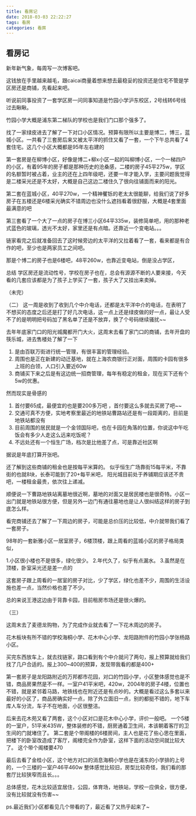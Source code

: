 ```yaml
---
title: 看房记
date: 2018-03-03 22:22:27
tags: 看房
categories: 看房
---
```


## 看房记

新年新气象，每周写一次博客吧。

这钱放在手里越来越毛，跟caicai商量着想来想去最稳妥的投资还是住宅不管是学区房还是商铺，先看起来吧。

听说前同事投资了一套学区房一问同事知道是竹园小学沪东校区，2号线转6号线过去瞅瞅。

竹园小学大概是浦东第二梯队的学校也是我们门口那个强多了。

<!--more-->

找了一家绿皮进去了解了一下对口小区情况。预算有限所以主要是博二，博三，蓝城小区。一共看了三套房后来又被太平洋的抓住又看了一套，一个下午总共看了4套住宅。这几个小区大概都是95年左右建的

第一套房是在柳博小区，好像是博二+柳x小区一起的叫柳博小区，一个一梯四户的小区，有着95年的房子都是那种历史的沧桑感，二楼的房子45平275w，学区的名额暂时被占着，业主的还在上四年级吧，还要一年才能入学，主要问题我觉得是二楼采光还是不太好，大概是自己这边二楼住久了很向往铺面而来的阳光。

第二套在蓝城小区，40平270w，一个精神矍铄的老太太很能聊，给我们说了好多房子在五楼还是6楼采光确实不错周边也没什么遮挡看着很舒服，大概是4套里面最满意的吧

第三套看了一个大了一点的房子在博三小区64平335w，装修简单吧，用的那种老式蓝色的玻璃，透光不太好，家里还是有点暗。还靠近一个变电站。。。

链家看完之后就准备回去了这时候旁边的太平洋的又拉着看了一套，看来都是有合作的吧，至少也是两家员工之间吧。

那是个博二的房子也是6楼吧，48平260w，也靠近变电站，倒是没占学区，

总结 学区房还是流动性号，学校在房子也在，总会有源源不断的人要来接，今天看的几套应该都是为了孩子上学买了一套，孩子大了又挂出来卖掉。

（未完）

（二）
这一周是收到了收到几个中介电话，还都是太平洋中介的电话，在表明了不想买的态度之后还是打了好几次电话，这一点上还是绿皮做的好一点，最让人受不了的是明明把号码加了黑名单了还是不放弃，换了个号码继续骚扰~~

去年年底家门口的阳光城魔都开门大火，这周末去看了家门口的商铺，去年开盘的筷乐城，进去售楼处了解了一下

1. 是由百联万街进行统一管理，有很丰富的管理经验。
2. 周围也是正在新建的动迁基地，就在上海农商银行正对面，周围的卡园有很多上班的白领，人口引入要近60w
3. 商铺买下来之后是有这边统一招商管理，每年有稳定的租金，现在买下还有个5w的优惠。

然而现实是骨感的

1. 首付要65成，最便宜的也是要200多万吧 ，首付要这么多就去买房了吧~~
2. 交通可真不方便，实地考察里最近的地铁站曹路站还是有一段距离的，目前是地铁站都没有
3. 目前周围的居民就是一个金领国际吧，也在卡园在角落的位置，你说这中午吃饭会有多少人走这么远来吃饭呢？
4. 不远处还有一个恒生广场，档次是比他差了点，可是靠近社区啊

据说是年底打算开张吧。

还了解到这些商铺的租金也是按每平米算的。
似乎恒生广场靠街15每平米，不靠街的也就8块，长泰可能到了20+每平米吧，
阳光城目前处于养铺期应该还不贵吧，一楼租金最贵，依次往上递减。

顺便说一下曹路地铁站离墓地很近啊，墓地的对面又是居民楼也是很奇特。小区一出门就是地铁站很方便，但是另外一边门有通往墓地也是让人很纠结这样的房子到底怎么样。

看完商铺还去了解了一下周边的房子，可能是总价压的比较低，中介就带我们看了一套房子。

98年的一套新雅小区一居室房子，6楼顶楼，跟上周看的蓝城小区的房子格局类似，

1.小区很小楼也不是很多，绿化很少。
2.年代久了，似乎有点漏水。
3.虽然是在顶楼，卧室采光还是差一点的

这套房子跟上周看的一居室的房子对比，少了学区，绿化也差不少，周围的生活设施也差一点，当然价格也差了不少。

总的来说王港这边由于背靠卡园，目前租房市场还是很火爆的。

（三）

这周末去了麦德龙购物，为了完成作业就去看了一下花木周边的房子。

花木板块有所不错的学校海桐小学、花木中心小学、龙阳路附件的竹园小学张杨路小区。

买完东西放车上，就去找链家，路口看到有个中介就问了两句，报上预算就给我们找了几户合适的。报上300~400的预算，发现带我看的都是400+

第一套房子是龙阳路附近的万邦都市花园，对口的竹园小学，小区整体感觉也是不错，商品房果然是不一样。一室户41平米吧，420w，2004年的房子4楼，位置也不错，就是紧邻着马路，地铁线也在附近还是有点吵的。大概是看过这么多套以来最好的小区了，商品房确实好一点，除了外立面旧一点，别的都挺不错的，地下车库人车分流，车子不在地面，小区很整洁。

后来去花木苑又看了两套，这个小区对口是花木中心小学，评价一般吧。
一个5楼的一室户，51平米435W，整体装修的不错，厨房通着卫生间，本该朝着客厅的卫生间的门就堵住了。
第二套是个带阁楼的6楼房间，主人也是花了些心思在里面，把楼下的卧室改造成了客厅，阁楼完全作为卧室，这样下面的活动空间就比较大了。
这个带个阁楼要470

最后去看了金桂小区，这个地方对口的消息海桐小学也是在浦东的小学排的上号的，一个三楼的一室户46平460w
整体感觉比较旧，房型比较奇怪，我们看的那套厅比较狭窄而且长。。。

总体感觉，花木比较适宜居住，公园，体育场，地铁站，学校一应俱全，很方便，没有比较就没有伤害~~

ps.最近我们小区都看见几个带看的了，最近看了又热乎起来了~
















